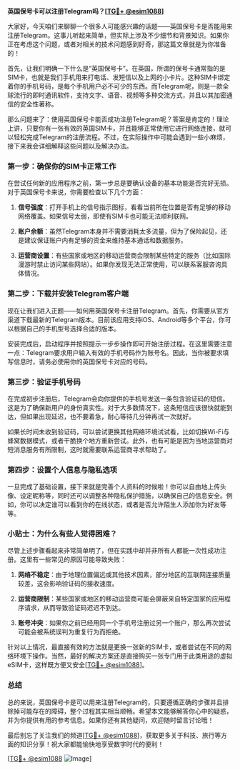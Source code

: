 **英国保号卡可以注册Telegram吗？[[TG💪+ @esim1088](https://t.me/s/esim1088)]**

大家好，今天咱们来聊聊一个很多人可能感兴趣的话题——英国保号卡是否能用来注册Telegram。这事儿听起来简单，但实际上涉及不少细节和背景知识。如果你正在考虑这个问题，或者对相关的技术问题感到好奇，那这篇文章就是为你准备的！

首先，让我们明确一下什么是“英国保号卡”。在英国，所谓的保号卡通常指的是SIM卡，也就是我们手机用来打电话、发短信以及上网的小卡片。这种SIM卡绑定着你的手机号码，是每个手机用户必不可少的东西。而Telegram呢，则是一款全球流行的即时通讯软件，支持文字、语音、视频等多种交流方式，并且以其加密通信的安全性著称。

那么问题来了：使用英国保号卡能否成功注册Telegram呢？答案是肯定的！理论上讲，只要你有一张有效的英国SIM卡，并且能够正常使用它进行网络连接，就可以轻松完成Telegram的注册流程。不过，在实际操作中可能会遇到一些小麻烦，接下来我会详细解释这些问题以及解决办法。

### 第一步：确保你的SIM卡正常工作

在尝试任何新的应用程序之前，第一步总是要确认设备的基本功能是否完好无损。对于英国保号卡来说，你需要检查以下几个方面：

1. **信号强度**：打开手机上的信号指示图标，看看当前所在位置是否有足够的移动网络覆盖。如果信号太弱，即使有SIM卡也可能无法顺利联网。
   
2. **账户余额**：虽然Telegram本身并不需要消耗太多流量，但为了保险起见，还是建议保证账户内有足够的资金来维持基本通话和数据服务。
   
3. **运营商设置**：有些国家或地区的移动运营商会限制某些特定的服务（比如国际漫游时禁止访问某些网站）。如果你发现无法正常使用，可以联系客服咨询具体情况。

### 第二步：下载并安装Telegram客户端

现在让我们进入正题——如何用英国保号卡注册Telegram。首先，你需要从官方渠道下载最新的Telegram版本。目前该应用支持iOS、Android等多个平台，你可以根据自己的手机型号选择合适的版本。

安装完成后，启动程序并按照提示一步步操作即可开始注册过程。在这里需要注意一点：Telegram要求用户输入有效的手机号码作为账号名。因此，当你被要求填写信息时，请务必使用你的英国保号卡对应的号码。

### 第三步：验证手机号码

在完成初步注册后，Telegram会向你提供的手机号发送一条包含验证码的短信。这是为了确保新用户的身份真实性。对于大多数情况下，这条短信应该很快就能到达，但如果出现延迟，也不要着急，耐心等待几分钟再试一次就好。

如果长时间未收到验证码，可以尝试更换其他网络环境试试看，比如切换Wi-Fi与蜂窝数据模式，或者干脆换个地方重新尝试。此外，也有可能是因为当地运营商对短消息服务有所限制，这时就需要联系运营商寻求帮助了。

### 第四步：设置个人信息与隐私选项

一旦完成了基础设置，接下来就是完善个人资料的时候啦！你可以自由地上传头像、设定昵称等，同时还可以调整各种隐私保护措施，以确保自己的信息安全。例如，你可以决定谁可以看到你的在线状态，或者是否允许陌生人添加你为好友等等。

### 小贴士：为什么有些人觉得困难？

尽管上述步骤看起来非常简单明了，但在实践中却并非所有人都能一次性成功注册。这里有一些常见的原因可能导致失败：

1. **网络不稳定**：由于地理位置偏远或其他技术因素，部分地区的互联网连接质量较差，这会影响验证码的接收速度。
   
2. **运营商限制**：某些国家或地区的移动运营商可能会屏蔽来自特定国家的应用程序请求，从而导致验证码迟迟不到达。
   
3. **账号冲突**：如果你之前已经用同一个手机号注册过另一个账户，那么再次尝试可能会被系统误判为重复行为而拒绝。

针对以上情况，最直接有效的方法就是更换一张新的SIM卡，或者尝试在不同的网络环境下操作。当然，最好的解决方案还是直接购买一张专门用于此类用途的虚拟eSIM卡，这样既方便又安全[[TG💪+ @esim1088](https://t.me/s/esim1088)]。

### 总结

总的来说，英国保号卡是可以用来注册Telegram的，只要遵循正确的步骤并且排除掉可能存在的障碍，整个过程其实相当顺畅。希望本文能够解答你心中的疑惑，并为你提供有用的参考信息。如果你还有其他疑问，欢迎随时留言讨论哦！

最后别忘了关注我们的频道[[TG💪+ @esim1088](https://t.me/s/esim1088)]，获取更多关于科技、旅行等方面的知识分享！祝大家都能愉快地享受数字时代的便利！

[[TG💪+ @esim1088](https://t.me/s/esim1088) ![Image](https://i.postimg.cc/4NQfJmqS/Snipaste-2025-05-13-00-14-12.png)]